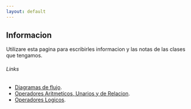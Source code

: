 ```yaml
---
layout: default
---
```


## Informacion 

Utilizare esta pagina para escribirles informacion y las notas de las clases que tengamos.


###### Links

*   [Diagramas de flujo](./diagramas_de_flujo). 
*   [Operadores Aritmeticos, Unarios y de Relacion](./operadores_aritmeticos).
*   [Operadores Logicos](./operadores_logicos).
